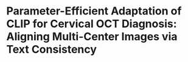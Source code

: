 # Parameter-Efficient Adaptation of CLIP for Cervical OCT Diagnosis: Aligning Multi-Center Images via Text Consistency

